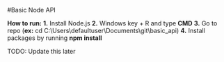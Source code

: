 #Basic Node API

**How to run:**
  **1.** Install Node.js
  **2.** Windows key + R and type **CMD**
  **3.** Go to repo (**ex:** cd C:\Users\defaultuser\Documents\git\basic_api)
  **4.** Install packages by running **npm install**

TODO: Update this later
